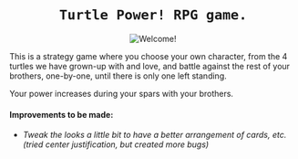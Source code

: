 <div align="center">

# `Turtle Power! RPG game.`
![Welcome!](https://jonmeidell.github.io/assets/images/tmnt.gif)
</div>

This is a strategy game where you choose your own character, from the 4 turtles we have grown-up with and love, and battle against the rest of your brothers, one-by-one, until there is only one left standing.

Your power increases during your spars with your brothers.

#### Improvements to be made:
  * _Tweak the looks a little bit to have a better arrangement of cards, etc. (tried center justification, but created more bugs)_
